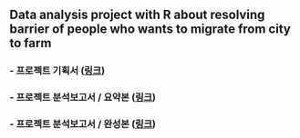 ## Data analysis project with R about resolving barrier of people who wants to migrate from city to farm

### - 프로젝트 기획서 ([링크](https://docs.google.com/presentation/d/1GABMWI3fUjlgSA7ygkHbGDF6-Awk9d8h3BOg0KFnl2k/edit?usp=sharing))

### - 프로젝트 분석보고서 / 요약본 ([링크](https://docs.google.com/presentation/d/1i52-AHcYOEoneeX2tIbRZvKsGUdfgHNvnIj-LjlTOJ8/edit?usp=sharing))

### - 프로젝트 분석보고서 / 완성본 ([링크](https://docs.google.com/presentation/d/1pmdbqjBeSOu4SM1UOJ5BDOqNpbFiwjiUWst7ZAGftNY/edit?usp=sharing))
